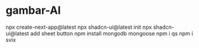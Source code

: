 # gambar-AI

npx create-next-app@latest
npx shadcn-ui@latest init
npx shadcn-ui@latest add sheet button
npm install mongodb mongoose
npm i qs
npm i svix
